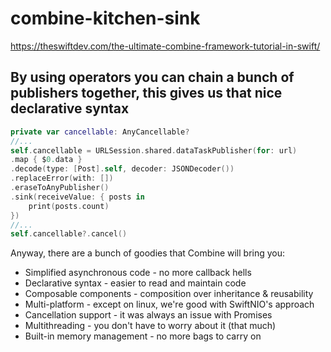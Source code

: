 # combine-kitchen-sink

https://theswiftdev.com/the-ultimate-combine-framework-tutorial-in-swift/

## By using operators you can chain a bunch of publishers together, this gives us that nice declarative syntax

```swift
private var cancellable: AnyCancellable?
//...
self.cancellable = URLSession.shared.dataTaskPublisher(for: url)
.map { $0.data }
.decode(type: [Post].self, decoder: JSONDecoder())
.replaceError(with: [])
.eraseToAnyPublisher()
.sink(receiveValue: { posts in
    print(posts.count)
})
//...
self.cancellable?.cancel()
```

Anyway, there are a bunch of goodies that Combine will bring you:

* Simplified asynchronous code - no more callback hells
* Declarative syntax - easier to read and maintain code
* Composable components - composition over inheritance & reusability
* Multi-platform - except on linux, we're good with SwiftNIO's approach
* Cancellation support - it was always an issue with Promises
* Multithreading - you don't have to worry about it (that much)
* Built-in memory management - no more bags to carry on
